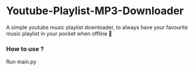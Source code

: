 # Youtube-Playlist-MP3-Downloader

A simple youtube music playlist downloader, to always have your favourite music playlist in your pocket when offline 📵
### How to use ?

Run main.py
